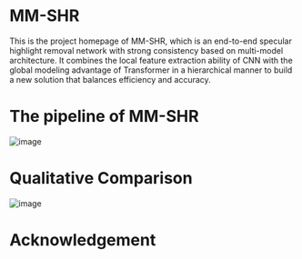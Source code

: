 # MM-SHR
This is the project homepage of MM-SHR, which is an end-to-end specular highlight removal network with strong consistency based on multi-model architecture. It combines the local feature extraction ability of CNN with the global modeling advantage of Transformer in a hierarchical manner to build a new solution that balances efficiency and accuracy.
# The pipeline of MM-SHR
![image](https://github.com/user-attachments/assets/d783b0ea-dfe5-4fb0-992a-dba867dd8f8a)
# Qualitative Comparison
![image](https://github.com/user-attachments/assets/e236eeca-ab4a-4a2d-8169-caca3c54c6df)
# Acknowledgement
